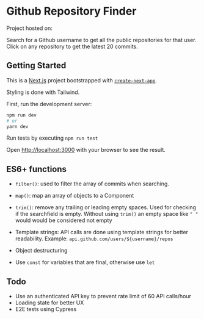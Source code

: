 # Github Repository Finder

Project hosted on:

Search for a Github username to get all the public repositories for that user. Click on any repository to get the latest 20 commits.

## Getting Started

This is a [Next.js](https://nextjs.org/) project bootstrapped with [`create-next-app`](https://github.com/vercel/next.js/tree/canary/packages/create-next-app).

Styling is done with Tailwind.

First, run the development server:

```bash
npm run dev
# or
yarn dev
```

Run tests by executing `npm run test`

Open [http://localhost:3000](http://localhost:3000) with your browser to see the result.

## ES6+ functions

- `filter()`: used to filter the array of commits when searching.

- `map()`: map an array of objects to a Component

- `trim()`: remove any trailing or leading empty spaces. Used for checking if the searchfield is empty. Without using `trim()` an empty space like `" "` would would be considered not empty

- Template strings: API calls are done using template strings for better readability. Example: `api.github.com/users/${username}/repos`

- Object destructuring

- Use `const` for variables that are final, otherwise use `let`

## Todo

- Use an authenticated API key to prevent rate limit of 60 API calls/hour
- Loading state for better UX
- E2E tests using Cypress
